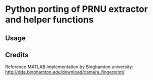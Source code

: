 # Python porting of PRNU extractor and helper functions

## Usage

## Credits
Reference MATLAB implementation by Binghamton university: 
http://dde.binghamton.edu/download/camera_fingerprint/

